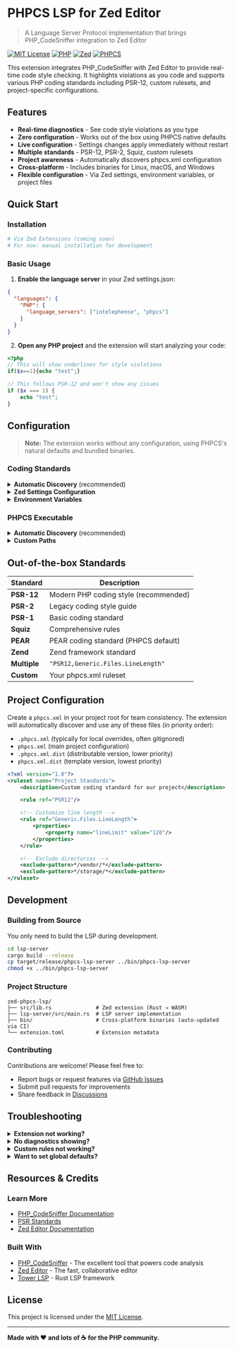 # PHPCS LSP for Zed Editor

> A Language Server Protocol implementation that brings PHP_CodeSniffer integration to Zed Editor

[![MIT License](https://img.shields.io/badge/License-MIT-blue.svg)](LICENSE)
[![PHP](https://img.shields.io/badge/PHP-8.0%2B-777BB4?logo=php&logoColor=white)](https://php.net)
[![Zed](https://img.shields.io/badge/Zed-Editor-blue?logo=zed&logoColor=white)](https://zed.dev)
[![PHPCS](https://img.shields.io/badge/PHPCS-Compatible-green)](https://github.com/squizlabs/PHP_CodeSniffer)

This extension integrates PHP_CodeSniffer with Zed Editor to provide real-time code style checking. It highlights violations as you code and supports various PHP coding standards including PSR-12, custom rulesets, and project-specific configurations.

## Features

- **Real-time diagnostics** - See code style violations as you type
- **Zero configuration** - Works out of the box using PHPCS native defaults
- **Live configuration** - Settings changes apply immediately without restart
- **Multiple standards** - PSR-12, PSR-2, Squiz, custom rulesets
- **Project awareness** - Automatically discovers phpcs.xml configuration
- **Cross-platform** - Includes binaries for Linux, macOS, and Windows
- **Flexible configuration** - Via Zed settings, environment variables, or project files

## Quick Start

### Installation

```bash
# Via Zed Extensions (coming soon)
# For now: manual installation for development
```

### Basic Usage

1. **Enable the language server** in your Zed settings.json:

```json
{
  "languages": {
    "PHP": {
      "language_servers": ["intelephense", "phpcs"]
    }
  }
}
```

2. **Open any PHP project** and the extension will start analyzing your code:

```php
<?php
// This will show underlines for style violations
if($x==1){echo "test";}

// This follows PSR-12 and won't show any issues
if ($x === 1) {
    echo "test";
}
```

## Configuration

> **Note:** The extension works without any configuration, using PHPCS's natural defaults and bundled binaries.

### Coding Standards

<details>
<summary><strong>Automatic Discovery</strong> (recommended)</summary>

The extension follows **PHP_CodeSniffer's native discovery behavior** with this priority order:

1. **Project config files** (discovered automatically, same as PHPCS):
   - `.phpcs.xml` (highest priority)
   - `phpcs.xml`
   - `.phpcs.xml.dist`
   - `phpcs.xml.dist` (lowest config file priority)
2. **Zed settings** - Custom configuration in settings.json  
3. **Environment variables** - `PHPCS_STANDARD`
4. **PHPCS native defaults** - User config (`~/.phpcs.xml`), global config, or PEAR standard

> **💡 Global Defaults:** Set system-wide standards with `phpcs --config-set default_standard PSR12` or create `~/.phpcs.xml` for user-specific defaults that work across all projects.

</details>

<details>
<summary><strong>Zed Settings Configuration</strong></summary>

Configure standards in your **Zed settings.json** file (open with `Cmd+,` or `Ctrl+,`):

**Single standard:**
```json
{
  "lsp": {
    "phpcs": {
      "settings": {
        "standard": "PSR12"
      }
    }
  }
}
```

**Multiple standards (comma-separated):**
```json
{
  "lsp": {
    "phpcs": {
      "settings": {
        "standard": ["PSR12", "Squiz.Commenting", "Generic.Files.LineLength"]
      }
    }
  }
}
```

**Path to custom ruleset:**
```json
{
  "lsp": {
    "phpcs": {
      "settings": {
        "standard": "/path/to/custom-phpcs.xml"
      }
    }
  }
}
```

**Relative path to project ruleset:**
```json
{
  "lsp": {
    "phpcs": {
      "settings": {
        "standard": "./ruleset.xml"
      }
    }
  }
}
```

> **💡 Tip:** You can also set these in **local project settings** by creating `.zed/settings.json` in your project root.

</details>

<details>
<summary><strong>Environment Variables</strong></summary>

```bash
export PHPCS_STANDARD="PSR12"
export PHPCS_PATH="/custom/path/to/phpcs"
export PHPCBF_PATH="/custom/path/to/phpcbf"
```

</details>

### PHPCS Executable

<details>
<summary><strong>Automatic Discovery</strong> (recommended)</summary>

The extension finds PHPCS in this order:

1. **Project composer** - `vendor/bin/phpcs`
2. **Bundled PHAR** - `bin/phpcs.phar` (included with extension)
3. **System PATH** - Global phpcs installation

</details>

<details>
<summary><strong>Custom Paths</strong></summary>

Specify custom PHPCS/PHPCBF paths in settings.json:

```json
{
  "lsp": {
    "phpcs": {
      "settings": {
        "phpcsPath": "/custom/path/to/phpcs",
        "phpcbfPath": "/custom/path/to/phpcbf"
      }
    }
  }
}
```

</details>

## Out-of-the-box Standards

| Standard | Description |
|----------|-------------|
| **PSR-12** | Modern PHP coding style (recommended) |
| **PSR-2** | Legacy coding style guide |
| **PSR-1** | Basic coding standard |
| **Squiz** | Comprehensive rules |
| **PEAR** | PEAR coding standard (PHPCS default) |
| **Zend** | Zend framework standard |
| **Multiple** | `"PSR12,Generic.Files.LineLength"` |
| **Custom** | Your phpcs.xml ruleset |

## Project Configuration

Create a `phpcs.xml` in your project root for team consistency. The extension will automatically discover and use any of these files (in priority order):

- `.phpcs.xml` (typically for local overrides, often gitignored)
- `phpcs.xml` (main project configuration) 
- `.phpcs.xml.dist` (distributable version, lower priority)
- `phpcs.xml.dist` (template version, lowest priority)

```xml
<?xml version="1.0"?>
<ruleset name="Project Standards">
    <description>Custom coding standard for our project</description>

    <rule ref="PSR12"/>

    <!-- Customize line length -->
    <rule ref="Generic.Files.LineLength">
        <properties>
            <property name="lineLimit" value="120"/>
        </properties>
    </rule>

    <!-- Exclude directories -->
    <exclude-pattern>*/vendor/*</exclude-pattern>
    <exclude-pattern>*/storage/*</exclude-pattern>
</ruleset>
```

## Development

### Building from Source
You only need to build the LSP during development.
```bash
cd lsp-server
cargo build --release
cp target/release/phpcs-lsp-server ../bin/phpcs-lsp-server
chmod +x ../bin/phpcs-lsp-server
```

### Project Structure

```
zed-phpcs-lsp/
├── src/lib.rs              # Zed extension (Rust → WASM)
├── lsp-server/src/main.rs  # LSP server implementation
├── bin/                    # Cross-platform binaries (auto-updated via CI)
└── extension.toml          # Extension metadata
```

### Contributing

Contributions are welcome! Please feel free to:

- Report bugs or request features via [GitHub Issues](https://github.com/GeneaLabs/zed-phpcs-lsp/issues)
- Submit pull requests for improvements
- Share feedback in [Discussions](https://github.com/GeneaLabs/zed-phpcs-lsp/discussions)

## Troubleshooting

<details>
<summary><strong>Extension not working?</strong></summary>

1. Check Zed's debug console for error messages
2. Verify PHPCS is accessible (custom paths must exist)
3. **No restart needed** - configuration changes apply immediately

</details>

<details>
<summary><strong>No diagnostics showing?</strong></summary>

1. Ensure you're editing a `.php` file
2. Check that your configured standard exists
3. Test with a file containing obvious style violations

</details>

<details>
<summary><strong>Custom rules not working?</strong></summary>

1. Validate your `phpcs.xml` syntax
2. Ensure paths are relative to your project root
3. Test your configuration manually with `phpcs --config-show`

</details>

<details>
<summary><strong>Want to set global defaults?</strong></summary>

**Set PHPCS global configuration (affects all projects without local config):**
```bash
# Set global default standard
phpcs --config-set default_standard PSR12

# View current global config
phpcs --config-show

# Create user-specific config file
echo '<?xml version="1.0"?>
<ruleset name="My Default">
    <rule ref="PSR12"/>
</ruleset>' > ~/.phpcs.xml
```

> **💡 Pro Tip:** The extension respects all PHPCS configuration methods, so you can mix global defaults with project-specific overrides.

</details>

## Resources & Credits

### Learn More
- [PHP_CodeSniffer Documentation](https://github.com/squizlabs/PHP_CodeSniffer/wiki)
- [PSR Standards](https://www.php-fig.org/psr/)
- [Zed Editor Documentation](https://zed.dev/docs)

### Built With
- [PHP_CodeSniffer](https://github.com/squizlabs/PHP_CodeSniffer) - The excellent tool that powers code analysis
- [Zed Editor](https://zed.dev) - The fast, collaborative editor
- [Tower LSP](https://github.com/ebkalderon/tower-lsp) - Rust LSP framework

## License
This project is licensed under the [MIT License](LICENSE).

-----
**Made with ❤️ and lots of ☕ for the PHP community.**
